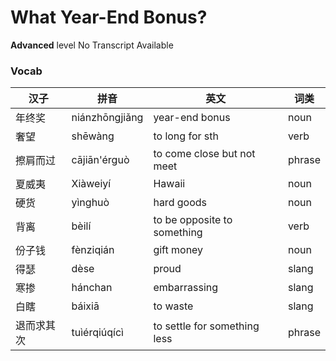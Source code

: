 # What Year-End Bonus?
**Advanced** level
No Transcript Available
### Vocab
|汉子|拼音|英文|词类|
|----|----|----|----|
|年终奖|niánzhōngjiǎng|year-end bonus|noun|
|奢望|shēwàng|to long for sth|verb|
|擦肩而过|cājiān'érguò|to come close but not meet|phrase|
|夏威夷|Xiàweiyí|Hawaii|noun|
|硬货|yìnghuò|hard goods|noun|
|背离|bèilí|to be opposite to something|verb|
|份子钱|fènziqián|gift money|noun|
|得瑟|dèse|proud|slang|
|寒掺|hánchan|embarrassing|slang|
|白瞎|báixiā|to waste|slang|
|退而求其次|tuìérqiúqícì|to settle for something less|phrase|